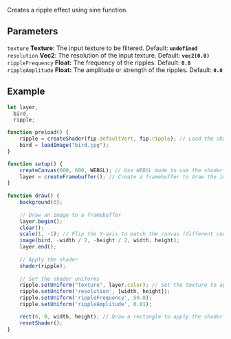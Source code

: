 Creates a ripple effect using sine function.

## Parameters
`texture` **Texture**: The input texture to be filtered. Default: **`undefined`**
<br>
`resolution` **Vec2**: The resolution of the input texture. Default: **`vec2(0.0)`**
<br>
`rippleFrequency` **Float:** The frequency of the ripples. Default: **`0.0`**
<br>
`rippleAmplitude` **Float:** The amplitude or strength of the ripples. Default: **`0.0`**


## Example
```javascript
let layer,
  bird,
  ripple;

function preload() {
    ripple = createShader(fip.defaultVert, fip.ripple); // Load the shader
    bird = loadImage("bird.jpg");
}

function setup() {
    createCanvas(600, 600, WEBGL); // Use WEBGL mode to use the shader
    layer = createFramebuffer(); // Create a framebuffer to draw the image onto (faster p5.js version of createGraphics())
}
  
function draw() {
    background(0);
    
    // Draw an image to a framebuffer 
    layer.begin();
    clear();
    scale(1, -1); // Flip the Y-axis to match the canvas (different coordinate system in framebuffer)
    image(bird, -width / 2, -height / 2, width, height);
    layer.end();
    
    // Apply the shader
    shader(ripple);
    
    // Set the shader uniforms
    ripple.setUniform("texture", layer.color); // Set the texture to apply the shader to
    ripple.setUniform('resolution', [width, height]);
    ripple.setUniform('rippleFrequency', 50.0);
    ripple.setUniform('rippleAmplitude', 0.01);

    rect(0, 0, width, height); // Draw a rectangle to apply the shader to
    resetShader(); 
}
```